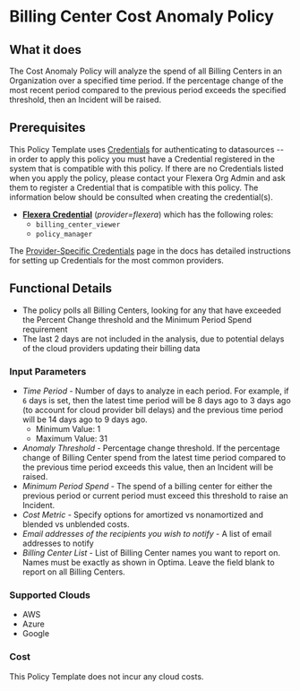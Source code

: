 # Billing Center Cost Anomaly Policy

## What it does

The Cost Anomaly Policy will analyze the spend of all Billing Centers in an Organization over a specified time period.  If the percentage change of the most recent period compared to the previous period exceeds the specified threshold, then an Incident will be raised.

## Prerequisites

This Policy Template uses [Credentials](https://docs.flexera.com/flexera/EN/Automation/ManagingCredentialsExternal.htm) for authenticating to datasources -- in order to apply this policy you must have a Credential registered in the system that is compatible with this policy. If there are no Credentials listed when you apply the policy, please contact your Flexera Org Admin and ask them to register a Credential that is compatible with this policy. The information below should be consulted when creating the credential(s).

- [**Flexera Credential**](https://docs.flexera.com/flexera/EN/Automation/ProviderCredentials.htm) (*provider=flexera*) which has the following roles:
  - `billing_center_viewer`
  - `policy_manager`

The [Provider-Specific Credentials](https://docs.flexera.com/flexera/EN/Automation/ProviderCredentials.htm) page in the docs has detailed instructions for setting up Credentials for the most common providers.

## Functional Details

- The policy polls all Billing Centers, looking for any that have exceeded the Percent Change threshold and the Minimum Period Spend requirement
- The last 2 days are not included in the analysis, due to potential delays of the cloud providers updating their billing data

### Input Parameters

- *Time Period* - Number of days to analyze in each period. For example, if `6` days is set, then the latest time period will be 8 days ago to 3 days ago (to account for cloud provider bill delays) and the previous time period will be 14 days ago to 9 days ago.
  - Minimum Value: 1
  - Maximum Value: 31
- *Anomaly Threshold* - Percentage change threshold.  If the percentage change of Billing Center spend from the latest time period compared to the previous time period exceeds this value, then an Incident will be raised.
- *Minimum Period Spend* - The spend of a billing center for either the previous period or current period must exceed this threshold to raise an Incident.
- *Cost Metric* - Specify options for amortized vs nonamortized and blended vs unblended costs.
- *Email addresses of the recipients you wish to notify* - A list of email addresses to notify
- *Billing Center List* - List of Billing Center names you want to report on. Names must be exactly as shown in Optima.
  Leave the field blank to report on all Billing Centers.

### Supported Clouds

- AWS
- Azure
- Google

### Cost

This Policy Template does not incur any cloud costs.
